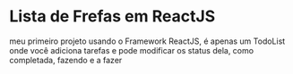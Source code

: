 # Lista de Frefas em ReactJS

meu primeiro projeto usando o Framework ReactJS, é apenas um TodoList onde você adiciona tarefas e pode modificar
os status dela, como completada, fazendo e a fazer

